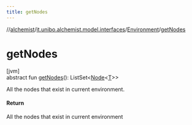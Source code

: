 ```yaml
---
title: getNodes
---
```

//[alchemist](../../../index.html)/[it.unibo.alchemist.model.interfaces](../index.html)/[Environment](index.html)/[getNodes](get-nodes.html)



# getNodes



[jvm]\
abstract fun [getNodes](get-nodes.html)(): ListSet<[Node](../-node/index.html)<[T](../../it.unibo.alchemist.boundary.interfaces/-output-monitor/index.html)>>



All the nodes that exist in current environment.



#### Return



All the nodes that exist in current environment




